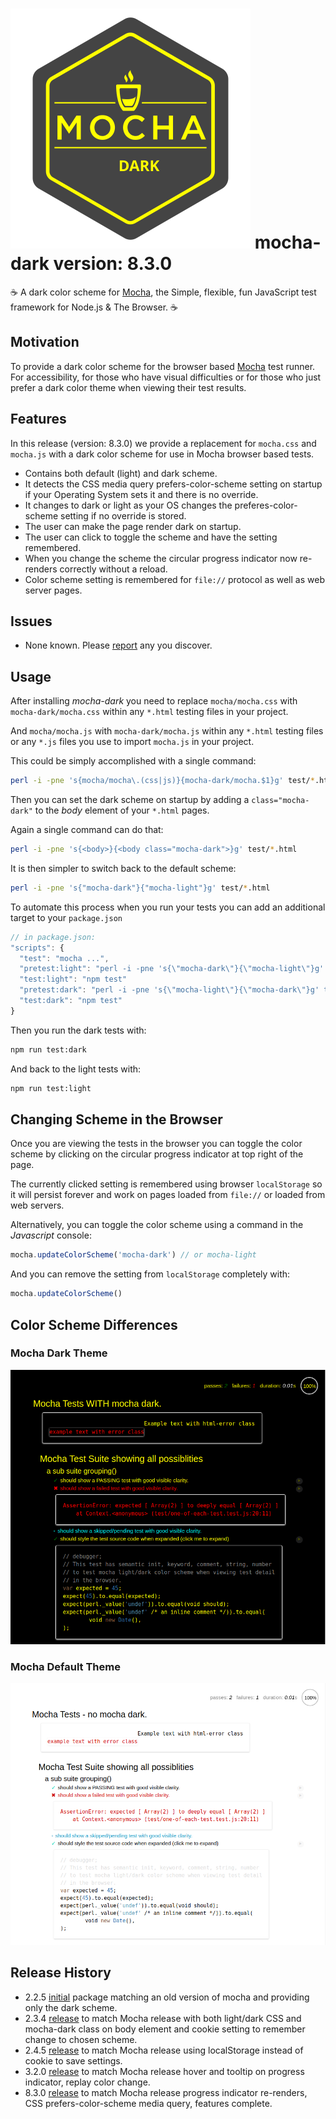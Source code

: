 # <img src="./images/mocha-dark-logo.svg" alt="Mocha Logo" /> mocha-dark version: 8.3.0

☕️ A dark color scheme for [Mocha](https://www.npmjs.com/package/mocha), the Simple, flexible, fun JavaScript test framework for Node.js &amp; The Browser. ☕️

## Motivation

To provide a dark color scheme for the browser based [Mocha](https://www.npmjs.com/package/mocha) test runner.
For accessibility, for those who have visual difficulties or for those who just prefer a dark color theme when viewing their test results.

## Features

In this release (version: 8.3.0) we provide a replacement for `mocha.css` and `mocha.js` with a dark color scheme for use in Mocha browser based tests.
* Contains both default (light) and dark scheme.
* It detects the CSS media query prefers-color-scheme setting on startup if your Operating System sets it and there is no override.
* It changes to dark or light as your OS changes the preferes-color-scheme setting if no override is stored.
* The user can make the page render dark on startup.
* The user can click to toggle the scheme and have the setting remembered.
* When you change the scheme the circular progress indicator now re-renders correctly without a reload.
* Color scheme setting is remembered for `file://` protocol as well as web server pages.

## Issues
* None known.  Please [report](https://github.com/bcowgill/mocha-dark/issues) any you discover.

## Usage

After installing *mocha-dark* you need to replace `mocha/mocha.css` with `mocha-dark/mocha.css` within any `*.html` testing files in your project.

And `mocha/mocha.js` with `mocha-dark/mocha.js` within any `*.html` testing files or any `*.js` files you use to import `mocha.js` in your project.

This could be simply accomplished with a single command:

```sh
perl -i -pne 's{mocha/mocha\.(css|js)}{mocha-dark/mocha.$1}g' test/*.html
```

Then you can set the dark scheme on startup by adding a `class="mocha-dark"` to the *body* element of your `*.html` pages.

Again a single command can do that:

```sh
perl -i -pne 's{<body>}{<body class="mocha-dark">}g' test/*.html
```

It is then simpler to switch back to the default scheme:

```sh
perl -i -pne 's{"mocha-dark"}{"mocha-light"}g' test/*.html
```

To automate this process when you run your tests you can add an additional target to your `package.json`

```javascript
// in package.json:
"scripts": {
  "test": "mocha ...",
  "pretest:light": "perl -i -pne 's{\"mocha-dark\"}{\"mocha-light\"}g' test/*.html",
  "test:light": "npm test"
  "pretest:dark": "perl -i -pne 's{\"mocha-light\"}{\"mocha-dark\"}g' test/*.html",
  "test:dark": "npm test"
}
```

Then you run the dark tests with:

```sh
npm run test:dark
```

And back to the light tests with:

```sh
npm run test:light
```

## Changing Scheme in the Browser

Once you are viewing the tests in the browser you can toggle the color scheme by clicking on the circular progress indicator at top right of the page.

The currently clicked setting is remembered using browser `localStorage` so it will persist forever and work on pages loaded from `file://` or loaded from web servers.

Alternatively, you can toggle the color scheme using a command in the *Javascript* console:

```javascript
mocha.updateColorScheme('mocha-dark') // or mocha-light
```

And you can remove the setting from `localStorage` completely with:

```javascript
mocha.updateColorScheme()
```

## Color Scheme Differences

### Mocha Dark Theme
<img src="./images/mocha-dark-theme.png" alt="Mocha Dark Theme" />

### Mocha Default Theme
<img src="./images/mocha-default-theme.png" alt="Mocha Default Theme" />

## Release History
* 2.2.5 [initial](https://github.com/bcowgill/mocha-dark/blob/v2.2.5/README.md) package matching an old version of mocha and providing only the dark scheme.
* 2.3.4 [release](https://github.com/bcowgill/mocha-dark/blob/v2.3.4/README.md) to match Mocha release with both light/dark CSS and mocha-dark class on body element and cookie setting to remember change to chosen scheme.
* 2.4.5 [release](https://github.com/bcowgill/mocha-dark/blob/v2.4.5/README.md) to match Mocha release using localStorage instead of cookie to save settings.
* 3.2.0 [release](https://github.com/bcowgill/mocha-dark/blob/v3.2.0/README.md) to match Mocha release hover and tooltip on progress indicator, replay color change.
* 8.3.0 [release](https://github.com/bcowgill/mocha-dark/blob/v8.3.0/README.md) to match Mocha release progress indicator re-renders, CSS prefers-color-scheme media query, features complete.
